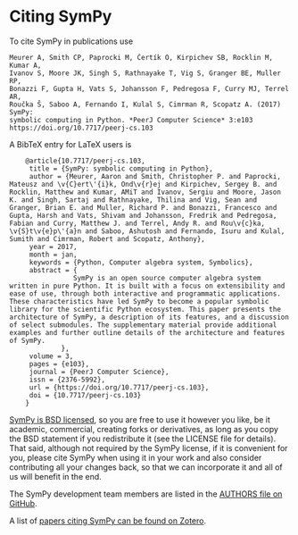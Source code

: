 # Citing SymPy

To cite SymPy in publications use

    Meurer A, Smith CP, Paprocki M, Čertík O, Kirpichev SB, Rocklin M, Kumar A,
    Ivanov S, Moore JK, Singh S, Rathnayake T, Vig S, Granger BE, Muller RP,
    Bonazzi F, Gupta H, Vats S, Johansson F, Pedregosa F, Curry MJ, Terrel AR,
    Roučka Š, Saboo A, Fernando I, Kulal S, Cimrman R, Scopatz A. (2017) SymPy:
    symbolic computing in Python. *PeerJ Computer Science* 3:e103
    https://doi.org/10.7717/peerj-cs.103

A BibTeX entry for LaTeX users is

```
    @article{10.7717/peerj-cs.103,
     title = {SymPy: symbolic computing in Python},
     author = {Meurer, Aaron and Smith, Christopher P. and Paprocki, Mateusz and \v{C}ert\'{i}k, Ond\v{r}ej and Kirpichev, Sergey B. and Rocklin, Matthew and Kumar, AMiT and Ivanov, Sergiu and Moore, Jason K. and Singh, Sartaj and Rathnayake, Thilina and Vig, Sean and Granger, Brian E. and Muller, Richard P. and Bonazzi, Francesco and Gupta, Harsh and Vats, Shivam and Johansson, Fredrik and Pedregosa, Fabian and Curry, Matthew J. and Terrel, Andy R. and Rou\v{c}ka, \v{S}t\v{e}p\'{a}n and Saboo, Ashutosh and Fernando, Isuru and Kulal, Sumith and Cimrman, Robert and Scopatz, Anthony},
     year = 2017,
     month = jan,
     keywords = {Python, Computer algebra system, Symbolics},
     abstract = {
                SymPy is an open source computer algebra system written in pure Python. It is built with a focus on extensibility and ease of use, through both interactive and programmatic applications. These characteristics have led SymPy to become a popular symbolic library for the scientific Python ecosystem. This paper presents the architecture of SymPy, a description of its features, and a discussion of select submodules. The supplementary material provide additional examples and further outline details of the architecture and features of SymPy.
             },
     volume = 3,
     pages = {e103},
     journal = {PeerJ Computer Science},
     issn = {2376-5992},
     url = {https://doi.org/10.7717/peerj-cs.103},
     doi = {10.7717/peerj-cs.103}
    }
```

[SymPy is BSD licensed](https://github.com/sympy/sympy/blob/master/LICENSE),
so you are free to use it however you like, be it
academic, commercial, creating forks or derivatives, as long as you copy the
BSD statement if you redistribute it (see the LICENSE file for details).  That
said, although not required by the SymPy license, if it is convenient for you,
please cite SymPy when using it in your work and also consider contributing
all your changes back, so that we can incorporate it and all of us will
benefit in the end.

The SymPy development team members are listed in the [AUTHORS file on GitHub](https://github.com/sympy/sympy/blob/master/AUTHORS).

A list of [papers citing SymPy can be found on Zotero](https://www.zotero.org/groups/525293/sympy/library).
